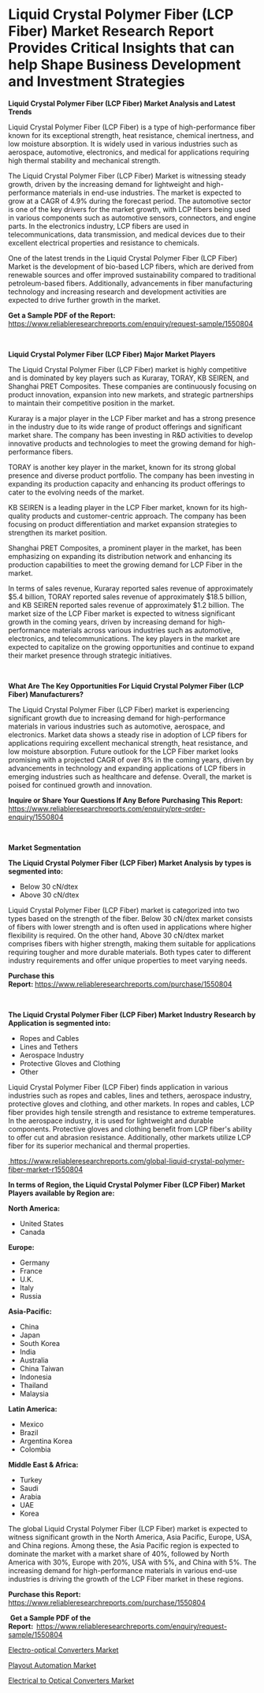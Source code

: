 <p><h1>Liquid Crystal Polymer Fiber (LCP Fiber) Market Research Report Provides Critical Insights that can help Shape Business Development and Investment Strategies</h1></p><p><strong>Liquid Crystal Polymer Fiber (LCP Fiber) Market Analysis and Latest Trends</strong></p>
<p><p>Liquid Crystal Polymer Fiber (LCP Fiber) is a type of high-performance fiber known for its exceptional strength, heat resistance, chemical inertness, and low moisture absorption. It is widely used in various industries such as aerospace, automotive, electronics, and medical for applications requiring high thermal stability and mechanical strength.</p><p>The Liquid Crystal Polymer Fiber (LCP Fiber) Market is witnessing steady growth, driven by the increasing demand for lightweight and high-performance materials in end-use industries. The market is expected to grow at a CAGR of 4.9% during the forecast period. The automotive sector is one of the key drivers for the market growth, with LCP fibers being used in various components such as automotive sensors, connectors, and engine parts. In the electronics industry, LCP fibers are used in telecommunications, data transmission, and medical devices due to their excellent electrical properties and resistance to chemicals.</p><p>One of the latest trends in the Liquid Crystal Polymer Fiber (LCP Fiber) Market is the development of bio-based LCP fibers, which are derived from renewable sources and offer improved sustainability compared to traditional petroleum-based fibers. Additionally, advancements in fiber manufacturing technology and increasing research and development activities are expected to drive further growth in the market.</p></p>
<p><strong>Get a Sample PDF of the Report:&nbsp;</strong> <a href="https://www.reliableresearchreports.com/enquiry/request-sample/1550804">https://www.reliableresearchreports.com/enquiry/request-sample/1550804</a></p>
<p>&nbsp;</p>
<p><strong>Liquid Crystal Polymer Fiber (LCP Fiber) Major Market Players</strong></p>
<p><p>The Liquid Crystal Polymer Fiber (LCP Fiber) market is highly competitive and is dominated by key players such as Kuraray, TORAY, KB SEIREN, and Shanghai PRET Composites. These companies are continuously focusing on product innovation, expansion into new markets, and strategic partnerships to maintain their competitive position in the market.</p><p>Kuraray is a major player in the LCP Fiber market and has a strong presence in the industry due to its wide range of product offerings and significant market share. The company has been investing in R&D activities to develop innovative products and technologies to meet the growing demand for high-performance fibers.</p><p>TORAY is another key player in the market, known for its strong global presence and diverse product portfolio. The company has been investing in expanding its production capacity and enhancing its product offerings to cater to the evolving needs of the market.</p><p>KB SEIREN is a leading player in the LCP Fiber market, known for its high-quality products and customer-centric approach. The company has been focusing on product differentiation and market expansion strategies to strengthen its market position.</p><p>Shanghai PRET Composites, a prominent player in the market, has been emphasizing on expanding its distribution network and enhancing its production capabilities to meet the growing demand for LCP Fiber in the market.</p><p>In terms of sales revenue, Kuraray reported sales revenue of approximately $5.4 billion, TORAY reported sales revenue of approximately $18.5 billion, and KB SEIREN reported sales revenue of approximately $1.2 billion. The market size of the LCP Fiber market is expected to witness significant growth in the coming years, driven by increasing demand for high-performance materials across various industries such as automotive, electronics, and telecommunications. The key players in the market are expected to capitalize on the growing opportunities and continue to expand their market presence through strategic initiatives.</p></p>
<p>&nbsp;</p>
<p><strong>What Are The Key Opportunities For Liquid Crystal Polymer Fiber (LCP Fiber) Manufacturers?</strong></p>
<p><p>The Liquid Crystal Polymer Fiber (LCP Fiber) market is experiencing significant growth due to increasing demand for high-performance materials in various industries such as automotive, aerospace, and electronics. Market data shows a steady rise in adoption of LCP fibers for applications requiring excellent mechanical strength, heat resistance, and low moisture absorption. Future outlook for the LCP Fiber market looks promising with a projected CAGR of over 8% in the coming years, driven by advancements in technology and expanding applications of LCP fibers in emerging industries such as healthcare and defense. Overall, the market is poised for continued growth and innovation.</p></p>
<p><strong>Inquire or Share Your Questions If Any Before Purchasing This Report:</strong> <a href="https://www.reliableresearchreports.com/enquiry/pre-order-enquiry/1550804">https://www.reliableresearchreports.com/enquiry/pre-order-enquiry/1550804</a></p>
<p>&nbsp;</p>
<p><strong>Market Segmentation</strong></p>
<p><strong>The Liquid Crystal Polymer Fiber (LCP Fiber) Market Analysis by types is segmented into:</strong></p>
<p><ul><li>Below 30 cN/dtex</li><li>Above 30 cN/dtex</li></ul></p>
<p><p>Liquid Crystal Polymer Fiber (LCP Fiber) market is categorized into two types based on the strength of the fiber. Below 30 cN/dtex market consists of fibers with lower strength and is often used in applications where higher flexibility is required. On the other hand, Above 30 cN/dtex market comprises fibers with higher strength, making them suitable for applications requiring tougher and more durable materials. Both types cater to different industry requirements and offer unique properties to meet varying needs.</p></p>
<p><strong>Purchase this Report:&nbsp;</strong><a href="https://www.reliableresearchreports.com/purchase/1550804">https://www.reliableresearchreports.com/purchase/1550804</a></p>
<p>&nbsp;</p>
<p><strong>The Liquid Crystal Polymer Fiber (LCP Fiber) Market Industry Research by Application is segmented into:</strong></p>
<p><ul><li>Ropes and Cables</li><li>Lines and Tethers</li><li>Aerospace Industry</li><li>Protective Gloves and Clothing</li><li>Other</li></ul></p>
<p><p>Liquid Crystal Polymer Fiber (LCP Fiber) finds application in various industries such as ropes and cables, lines and tethers, aerospace industry, protective gloves and clothing, and other markets. In ropes and cables, LCP fiber provides high tensile strength and resistance to extreme temperatures. In the aerospace industry, it is used for lightweight and durable components. Protective gloves and clothing benefit from LCP fiber's ability to offer cut and abrasion resistance. Additionally, other markets utilize LCP fiber for its superior mechanical and thermal properties.</p></p>
<p><a href="https://www.reliableresearchreports.com/global-liquid-crystal-polymer-fiber-market-r1550804">&nbsp;https://www.reliableresearchreports.com/global-liquid-crystal-polymer-fiber-market-r1550804</a></p>
<p><strong>In terms of Region, the Liquid Crystal Polymer Fiber (LCP Fiber) Market Players available by Region are:</strong></p>
<p>
    <p> <strong> North America: </strong>
        <ul>
            <li>United States</li>
            <li>Canada</li>
        </ul>
        </p> 
    <p> <strong> Europe: </strong>
        <ul>
            <li>Germany</li>
            <li>France</li>
            <li>U.K.</li>
            <li>Italy</li>
            <li>Russia</li>
        </ul>
        </p> 
    <p> <strong> Asia-Pacific: </strong>
        <ul>
            <li>China</li>
            <li>Japan</li>
            <li>South Korea</li>
            <li>India</li>
            <li>Australia</li>
            <li>China Taiwan</li>
            <li>Indonesia</li>
            <li>Thailand</li>
            <li>Malaysia</li>
        </ul>
        </p> 
    <p> <strong> Latin America: </strong>
        <ul>
            <li>Mexico</li>
            <li>Brazil</li>
            <li>Argentina Korea</li>
            <li>Colombia</li>
        </ul>
        </p> 
    <p> <strong> Middle East & Africa: </strong>
        <ul>
            <li>Turkey</li>
            <li>Saudi</li>
            <li>Arabia</li>
            <li>UAE</li>
            <li>Korea</li>
        </ul>
    </p>
    </p>
<p><p>The global Liquid Crystal Polymer Fiber (LCP Fiber) market is expected to witness significant growth in the North America, Asia Pacific, Europe, USA, and China regions. Among these, the Asia Pacific region is expected to dominate the market with a market share of 40%, followed by North America with 30%, Europe with 20%, USA with 5%, and China with 5%. The increasing demand for high-performance materials in various end-use industries is driving the growth of the LCP Fiber market in these regions.</p></p>
<p><strong>Purchase this Report: </strong><a href="https://www.reliableresearchreports.com/purchase/1550804">https://www.reliableresearchreports.com/purchase/1550804</a></p>
<p>&nbsp;<strong>Get a Sample PDF of the Report:&nbsp;&nbsp;</strong><a href="https://www.reliableresearchreports.com/enquiry/request-sample/1550804">https://www.reliableresearchreports.com/enquiry/request-sample/1550804</a></p>
<p><strong></strong></p>
<p><p><a href="https://github.com/AKSHATREPORTPRIME/Market-Research-Report-List-5/blob/main/electro-optical-converters-market.md">Electro-optical Converters Market</a></p><p><a href="https://github.com/josesg55/Market-Research-Report-List-3/blob/main/playout-automation-market.md">Playout Automation Market</a></p><p><a href="https://github.com/indrystar/Market-Research-Report-List-4/blob/main/electrical-to-optical-converters-market.md">Electrical to Optical Converters Market</a></p></p>